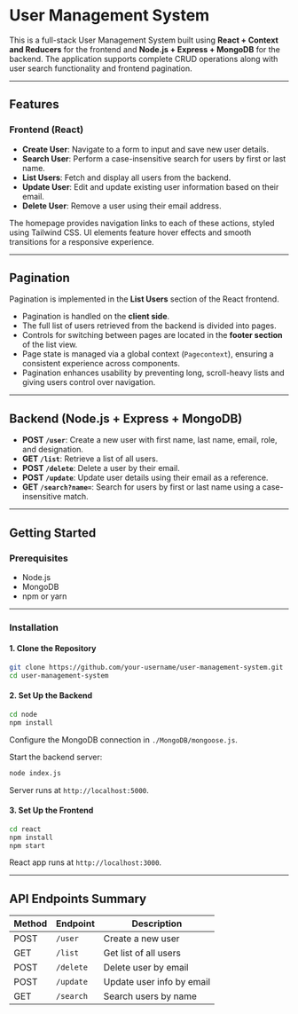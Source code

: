 # User Management System

This is a full-stack User Management System built using **React + Context and Reducers** for the frontend and **Node.js + Express + MongoDB** for the backend. The application supports complete CRUD operations along with user search functionality and frontend pagination.

---

## Features

### Frontend (React)

- **Create User**: Navigate to a form to input and save new user details.
- **Search User**: Perform a case-insensitive search for users by first or last name.
- **List Users**: Fetch and display all users from the backend.
- **Update User**: Edit and update existing user information based on their email.
- **Delete User**: Remove a user using their email address.

The homepage provides navigation links to each of these actions, styled using Tailwind CSS. UI elements feature hover effects and smooth transitions for a responsive experience.

---

## Pagination

Pagination is implemented in the **List Users** section of the React frontend.

- Pagination is handled on the **client side**.
- The full list of users retrieved from the backend is divided into pages.
- Controls for switching between pages are located in the **footer section** of the list view.
- Page state is managed via a global context (`Pagecontext`), ensuring a consistent experience across components.
- Pagination enhances usability by preventing long, scroll-heavy lists and giving users control over navigation.

---

## Backend (Node.js + Express + MongoDB)

- **POST `/user`**: Create a new user with first name, last name, email, role, and designation.
- **GET `/list`**: Retrieve a list of all users.
- **POST `/delete`**: Delete a user by their email.
- **POST `/update`**: Update user details using their email as a reference.
- **GET `/search?name=`**: Search for users by first or last name using a case-insensitive match.

---

## Getting Started

### Prerequisites

- Node.js
- MongoDB
- npm or yarn

---

### Installation

#### 1. Clone the Repository

```bash
git clone https://github.com/your-username/user-management-system.git
cd user-management-system
```

#### 2. Set Up the Backend

```bash
cd node
npm install
```

Configure the MongoDB connection in `./MongoDB/mongoose.js`.

Start the backend server:

```bash
node index.js
```

Server runs at `http://localhost:5000`.

#### 3. Set Up the Frontend

```bash
cd react
npm install
npm start
```

React app runs at `http://localhost:3000`.

---

## API Endpoints Summary

| Method | Endpoint     | Description                |
|--------|--------------|----------------------------|
| POST   | `/user`      | Create a new user          |
| GET    | `/list`      | Get list of all users      |
| POST   | `/delete`    | Delete user by email       |
| POST   | `/update`    | Update user info by email  |
| GET    | `/search`    | Search users by name       |
